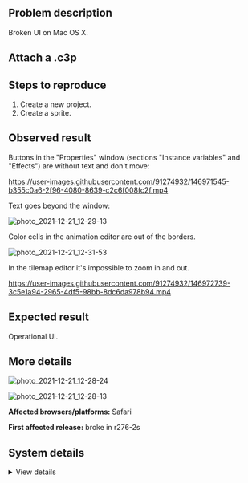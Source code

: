 ## Problem description

Broken UI on Mac OS X.

## Attach a .c3p



## Steps to reproduce

1. Create a new project.
2. Create a sprite.

## Observed result

Buttons in the "Properties" window (sections "Instance variables" and "Effects") are without text and don't move:

https://user-images.githubusercontent.com/91274932/146971545-b355c0a6-2f96-4080-8639-c2c6f008fc2f.mp4

Text goes beyond the window:

![photo_2021-12-21_12-29-13](https://user-images.githubusercontent.com/91274932/146971763-caeb539e-4287-4150-8d1a-c5c385250b9f.jpg)

Color cells in the animation editor are out of the borders.

![photo_2021-12-21_12-31-53](https://user-images.githubusercontent.com/91274932/146971766-665d4ff0-aa8c-4595-b47b-f796c617a041.jpg)

In the tilemap editor it's impossible to zoom in and out.

https://user-images.githubusercontent.com/91274932/146972739-3c5e1a94-2965-4df5-98bb-8dc6da978b94.mp4

## Expected result

Operational UI.

## More details

![photo_2021-12-21_12-28-24](https://user-images.githubusercontent.com/91274932/146971863-78e4e13f-3d64-417c-9013-e0ae970eacb7.jpg)

![photo_2021-12-21_12-28-13](https://user-images.githubusercontent.com/91274932/146971866-44c45f63-a894-40ce-b711-05fc06eb18a6.jpg)

**Affected browsers/platforms:** Safari

**First affected release:** broke in r276-2s

## System details

<details><summary>View details</summary>

Platform information
Browser: Safari
Browser version: 15.2
Browser engine: WebKit
Context: browser
Operating system: Mac OS X
Operating system version: 10.15_7
Device type: desktop
Device pixel ratio: 1
Logical CPU cores: (unavailable, defaulting to 2)
Approx. device memory: (unavailable)
User agent: Mozilla/5.0 (Macintosh; Intel Mac OS X 10_15_7) AppleWebKit/605.1.15 (KHTML, like Gecko) Version/15.2 Safari/605.1.15
C3 release: r276.2 (stable)
Language setting: en-US
Local storage
Storage quota (approx): (status unavailable)
Storage usage (approx): (status unavailable)
Persistant storage: No
Browser support notes
This list contains missing features that are not required, but could improve performance or user experience if supported.
 • Rendering multiple on-screen Layout Views is slow in Safari due to bug 177132 (https://bugs.webkit.org/show_bug.cgi?id=177132)
 • CSS containment is not supported. Editor performance may be significantly degraded.
 • The <dialog> element is not supported. A polyfill is in use.
 • Web Animations are not supported. Animations are disabled.
 • WebGL 2+ is not supported. Rendering quality and features may be affected.
 • ImageBitmap is not supported. Texture loading performance may be degraded.
 • Idle callbacks are not supported. Background loading performance may be degraded.
 • Determining input device capabilities is not supported.
 • Storage quota estimate is unavailable.
WebGL information
Version string: WebGL 1.0
Numeric version: 1
Supports NPOT textures: partial
Supports GPU profiling: no
Supports highp precision: yes
Vendor: Apple Inc.
Renderer: Apple GPU
Major performance caveat: no
Maximum texture size: 8192
Point size range: 1 to 255.875
Extensions:
 • EXT_blend_minmax
 • EXT_sRGB
 • EXT_frag_depth
 • OES_texture_float
 • OES_texture_float_linear
 • OES_texture_half_float
 • OES_texture_half_float_linear
 • OES_standard_derivatives
 • EXT_shader_texture_lod
 • EXT_texture_compression_rgtc
 • EXT_texture_filter_anisotropic
 • OES_vertex_array_object
 • OES_element_index_uint
 • OES_fbo_render_mipmap
 • WEBGL_lose_context
 • WEBGL_compressed_texture_s3tc
 • WEBGL_compressed_texture_s3tc_srgb
 • WEBGL_depth_texture
 • WEBGL_draw_buffers
 • ANGLE_instanced_arrays
 • WEBGL_debug_shaders
 • WEBGL_debug_renderer_info
 • EXT_color_buffer_half_float
 • EXT_float_blend
 • WEBGL_color_buffer_float
 • KHR_parallel_shader_compile
 • WEBGL_multi_draw
Audio information
System sample rate: 44100 Hz
Output channels: 2
Output interpretation: speakers
Supported decode formats:
 • MPEG-4 AAC (audio/mp4; codecs=mp4a.40.5)
 • MP3 (audio/mpeg)
 • FLAC (audio/flac)
Supported encode formats:
 • MPEG-4 AAC (audio/mp4; codecs=mp4a.40.5)
Video information
Supported decode formats:
 • H.264 (video/mp4; codecs=avc1.42E01E)
Supported encode formats:
 • H.264 (video/mp4; codecs=avc1.42E01E)

</details>
